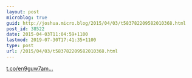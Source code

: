 ```yaml
---
layout: post
microblog: true
guid: http://joshua.micro.blog/2015/04/03/t583782209582010368.html
post_id: 38522
date: 2015-04-03T11:04:59+1100
lastmod: 2019-07-30T17:41:35+1100
type: post
url: /2015/04/03/t583782209582010368.html
---
```

[t.co/en9guw7am...](http://t.co/en9guw7amC)
